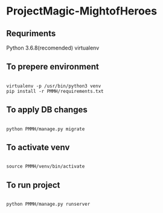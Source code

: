 # ProjectMagic-MightofHeroes

## Requriments
Python 3.6.8(recomended)
virtualenv

## To prepere environment
<code>
virtualenv -p /usr/bin/python3 venv
pip install -r PMMH/requirements.txt
</code>

## To apply DB changes
<code>
python PMMH/manage.py migrate
</code>

## To activate venv
<code>
source PMMH/venv/bin/activate
</code>

## To run project
<code>
python PMMH/manage.py runserver
</code>
